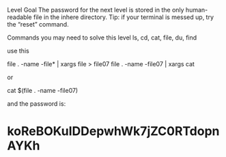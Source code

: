 Level Goal
The password for the next level is stored in the only
human-readable file in the inhere directory. 
Tip: if your terminal is messed up, try the “reset” command.

Commands you may need to solve this level
ls, cd, cat, file, du, find

use this 

file . -name -file* | xargs file  > file07 
file . -name -file07 | xargs cat 

or 

cat $(file . -name -file07)

and the password is: 

# koReBOKuIDDepwhWk7jZC0RTdopnAYKh
 


